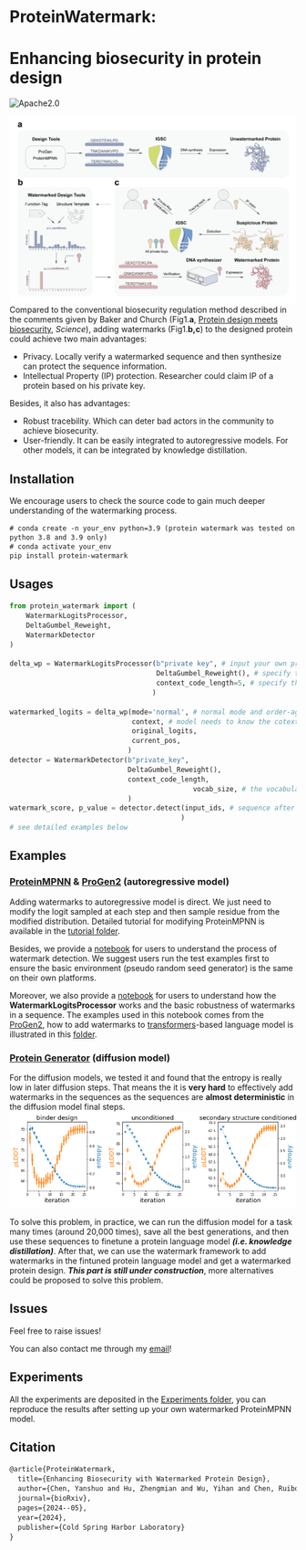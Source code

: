 # ProteinWatermark: 
# Enhancing biosecurity in protein design
![Apache2.0](https://img.shields.io/github/license/poseidonchan/ProteinWatermark)

![fig1](./figure/Fig1_warm.png)
Compared to the conventional biosecurity regulation method described in the comments given by Baker and Church (Fig1.**a**, [Protein design meets biosecurity](https://www.science.org/doi/10.1126/science.ado1671), *Science*), adding watermarks (Fig1.**b,c**) to the designed protein could achieve two main advantages:

- Privacy. Locally verify a watermarked sequence and then synthesize can protect the sequence information.
- Intellectual Property (IP) protection. Researcher could claim IP of a protein based on his private key.

Besides, it also has advantages:
- Robust tracebility. Which can  deter bad actors in the community to achieve biosecurity.
- User-friendly. It can be easily integrated to autoregressive models. For other models, it can be integrated by knowledge distillation.

## Installation

We encourage users to check the source code to gain much deeper understanding of the watermarking process. 

```shell
# conda create -n your_env python=3.9 (protein watermark was tested on python 3.8 and 3.9 only)
# conda activate your_env 
pip install protein-watermark
```

## Usages

```python
from protein_watermark import (
    WatermarkLogitsProcessor, 
    DeltaGumbel_Reweight, 
    WatermarkDetector
)

delta_wp = WatermarkLogitsProcessor(b"private key", # input your own private key
                                    DeltaGumbel_Reweight(), # specify the reweight function
                                    context_code_length=5, # specify the context code length, which is related to the detection robustness, unbiasedness of watermark. Longer context code leads to worse robustness and better unbiasedness. If context code length is 5, then watermarks can be unbiasedly added 20^5 times at most.
                                   )

watermarked_logits = delta_wp(mode='normal', # normal mode and order-agnoistic mode are supported, for order-agnoistic mode, we need to specify the current position of the sequence.
                              context, # model needs to know the cotext
                              original_logits,
                              current_pos,
                             )
detector = WatermarkDetector(b"private_key",
                             DeltaGumbel_Reweight(),
                             context_code_length,
            								 vocab_size, # the vocabulary size, total number of tokens, can be set as a very large number.
                             )
watermark_score, p_value = detector.detect(input_ids, # sequence after tokenization. shape is (n_sample, length)
                                          )
# see detailed examples below
```

## Examples

### [ProteinMPNN](https://github.com/dauparas/ProteinMPNN) & [ProGen2](https://github.com/salesforce/progen/tree/485b2ea3db98f8d65d0cd86c2c85ae639b37a678/progen2) (autoregressive model)

Adding watermarks to autoregressive model is direct. We just need to modify the logit sampled at each step and then sample residue from the modified distribution. Detailed tutorial for modifying ProteinMPNN is available in the [tutorial folder](./tutorials/ProteinMPNN).

Besides, we provide a [notebook](./tutorials/test_example.ipynb) for users to understand the process of watermark detection. We suggest users run the test examples first to ensure the basic environment (pseudo random seed generator) is the same on their own platforms.

Moreover, we also provide a [notebook](./tutorials/test_example.ipynb) for users to understand how the **WatermarkLogitsProcessor** works and the basic robustness of watermarks in a sequence. The examples used in this notebook comes from the [ProGen2](https://github.com/salesforce/progen/tree/485b2ea3db98f8d65d0cd86c2c85ae639b37a678/progen2), how to add watermarks to [transformers](https://huggingface.co/docs/transformers/en/index)-based language model is illustrated in this [folder](./tutorials/ProGen2/).

### [Protein Generator](https://github.com/RosettaCommons/protein_generator) (diffusion model)

For the diffusion models, we tested it and found that the entropy is really low in later diffusion steps. That means the it is **very hard** to effectively add watermarks in the sequences as the sequences are **almost deterministic** in the diffusion model final steps. ![fig2](./Experiments/protein_generator/protein_generator_behavior.png)

To solve this problem, in practice, we can run the diffusion model for a task many times (around 20,000 times), save all the best generations, and then use these sequences to finetune a protein language model ***(i.e. knowledge distillation)***. After that, we can use the watermark framework to add watermarks in the fintuned protein language model and get a watermarked protein design. ***This part is still under construction***, more alternatives could be proposed to solve this problem.

## Issues

Feel free to raise issues!

You can also contact me through my [email](cys@umd.edu)!

## Experiments
All the experiments are deposited in the [Experiments folder](./Experiments), you can reproduce the results after setting up your own watermarked ProteinMPNN model.

## Citation

```tex
@article{ProteinWatermark,
  title={Enhancing Biosecurity with Watermarked Protein Design},
  author={Chen, Yanshuo and Hu, Zhengmian and Wu, Yihan and Chen, Ruibo and Jin, Yongrui and Chen, Wei and Huang, Heng},
  journal={bioRxiv},
  pages={2024--05},
  year={2024},
  publisher={Cold Spring Harbor Laboratory}
}
```